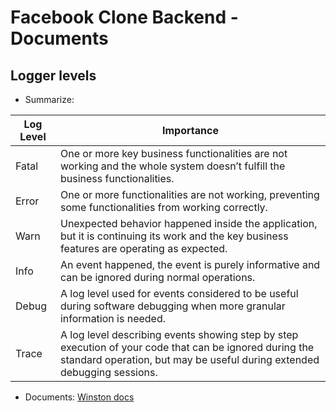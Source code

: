 # Facebook Clone Backend - Documents

## Logger levels
- Summarize:

| Log Level |	Importance |
|-----------|------------|
| Fatal |	One or more key business functionalities are not working and the whole system doesn’t fulfill the business functionalities. |
| Error |	One or more functionalities are not working, preventing some functionalities from working correctly. |
| Warn |	Unexpected behavior happened inside the application, but it is continuing its work and the key business features are operating as expected. |
| Info |	An event happened, the event is purely informative and can be ignored during normal operations. |
| Debug |	A log level used for events considered to be useful during software debugging when more granular information is needed. |
| Trace |	A log level describing events showing step by step execution of your code that can be ignored during the standard operation, but may be useful during extended debugging sessions. |

- Documents: [Winston docs](https://github.com/winstonjs/winston)
